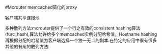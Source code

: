 #Mcrouter
memcached简化的proxy

客户端共享连接池

多种散列方法:mcrouter提供了一个行之有效的consistent hashing算法(furc_hash),算法允许给多个memcached实例分配哈希值。Hostname hashing再根据分配的哈希值为客户端选择一个独一无二的副本.在特定的应用中很有很多其他的有用的散列方法.

